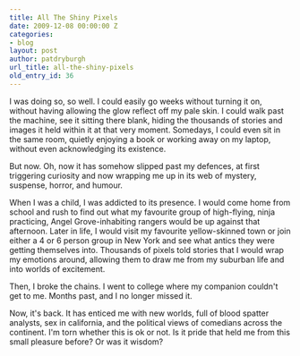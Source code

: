 ```yaml
---
title: All The Shiny Pixels
date: 2009-12-08 00:00:00 Z
categories:
- blog
layout: post
author: patdryburgh
url_title: all-the-shiny-pixels
old_entry_id: 36
---
```


I was doing so, so well. I could easily go weeks without turning it on, without having allowing the glow reflect off my pale skin. I could walk past the machine, see it sitting there blank, hiding the thousands of stories and images it held within it at that very moment. Somedays, I could even sit in the same room, quietly enjoying a book or working away on my laptop, without even acknowledging its existence.

But now. Oh, now it has somehow slipped past my defences, at first triggering curiosity and now wrapping me up in its web of mystery, suspense, horror, and humour.

When I was a child, I was addicted to its presence. I would come home from school and rush to find out what my favourite group of high-flying, ninja practicing, Angel Grove-inhabiting rangers would be up against that afternoon. Later in life, I would visit my favourite yellow-skinned town or join either a 4 or 6 person group in New York and see what antics they were getting themselves into. Thousands of pixels told stories that I would wrap my emotions around, allowing them to draw me from my suburban life and into worlds of excitement.

Then, I broke the chains. I went to college where my companion couldn't get to me. Months past, and I no longer missed it.

Now, it's back. It has enticed me with new worlds, full of blood spatter analysts, sex in california, and the political views of comedians across the continent. I'm torn whether this is ok or not. Is it pride that held me from this small pleasure before? Or was it wisdom?